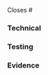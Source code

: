 <!-- What issue does this PR close? -->
Closes #

<!-- What does this PR achieve? [feature|hotfix|fix|refactor] -->

### Technical
<!-- What should be noted about the implementation? -->

### Testing
<!-- Steps for reviewer to reproduce/verify what this PR does/fixes. -->

### Evidence
<!-- If this PR touches UI, please post evidence (screenshots) of it behaving correctly. -->
